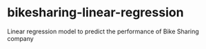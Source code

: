 # bikesharing-linear-regression
Linear regression model to predict the performance of Bike Sharing company
